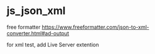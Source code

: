 # js_json_xml

free formatter
https://www.freeformatter.com/json-to-xml-converter.html#ad-output

for xml test, add Live Server extention